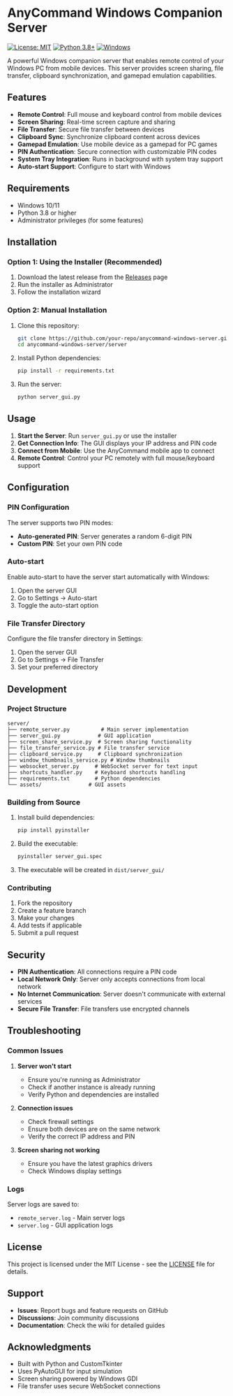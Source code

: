 # AnyCommand Windows Companion Server

[![License: MIT](https://img.shields.io/badge/License-MIT-yellow.svg)](https://opensource.org/licenses/MIT)
[![Python 3.8+](https://img.shields.io/badge/python-3.8+-blue.svg)](https://www.python.org/downloads/)
[![Windows](https://img.shields.io/badge/Windows-10%2F11-blue.svg)](https://www.microsoft.com/windows)

A powerful Windows companion server that enables remote control of your Windows PC from mobile devices. This server provides screen sharing, file transfer, clipboard synchronization, and gamepad emulation capabilities.

## Features

- **Remote Control**: Full mouse and keyboard control from mobile devices
- **Screen Sharing**: Real-time screen capture and sharing
- **File Transfer**: Secure file transfer between devices
- **Clipboard Sync**: Synchronize clipboard content across devices
- **Gamepad Emulation**: Use mobile device as a gamepad for PC games
- **PIN Authentication**: Secure connection with customizable PIN codes
- **System Tray Integration**: Runs in background with system tray support
- **Auto-start Support**: Configure to start with Windows

## Requirements

- Windows 10/11
- Python 3.8 or higher
- Administrator privileges (for some features)

## Installation

### Option 1: Using the Installer (Recommended)

1. Download the latest release from the [Releases](https://github.com/your-repo/releases) page
2. Run the installer as Administrator
3. Follow the installation wizard

### Option 2: Manual Installation

1. Clone this repository:
   ```bash
   git clone https://github.com/your-repo/anycommand-windows-server.git
   cd anycommand-windows-server/server
   ```

2. Install Python dependencies:
   ```bash
   pip install -r requirements.txt
   ```

3. Run the server:
   ```bash
   python server_gui.py
   ```

## Usage

1. **Start the Server**: Run `server_gui.py` or use the installer
2. **Get Connection Info**: The GUI displays your IP address and PIN code
3. **Connect from Mobile**: Use the AnyCommand mobile app to connect
4. **Remote Control**: Control your PC remotely with full mouse/keyboard support

## Configuration

### PIN Configuration

The server supports two PIN modes:
- **Auto-generated PIN**: Server generates a random 6-digit PIN
- **Custom PIN**: Set your own PIN code

### Auto-start

Enable auto-start to have the server start automatically with Windows:
1. Open the server GUI
2. Go to Settings → Auto-start
3. Toggle the auto-start option

### File Transfer Directory

Configure the file transfer directory in Settings:
1. Open the server GUI
2. Go to Settings → File Transfer
3. Set your preferred directory

## Development

### Project Structure

```
server/
├── remote_server.py          # Main server implementation
├── server_gui.py            # GUI application
├── screen_share_service.py  # Screen sharing functionality
├── file_transfer_service.py # File transfer service
├── clipboard_service.py     # Clipboard synchronization
├── window_thumbnails_service.py # Window thumbnails
├── websocket_server.py     # WebSocket server for text input
├── shortcuts_handler.py    # Keyboard shortcuts handling
├── requirements.txt        # Python dependencies
└── assets/               # GUI assets
```

### Building from Source

1. Install build dependencies:
   ```bash
   pip install pyinstaller
   ```

2. Build the executable:
   ```bash
   pyinstaller server_gui.spec
   ```

3. The executable will be created in `dist/server_gui/`

### Contributing

1. Fork the repository
2. Create a feature branch
3. Make your changes
4. Add tests if applicable
5. Submit a pull request

## Security

- **PIN Authentication**: All connections require a PIN code
- **Local Network Only**: Server only accepts connections from local network
- **No Internet Communication**: Server doesn't communicate with external services
- **Secure File Transfer**: File transfers use encrypted channels

## Troubleshooting

### Common Issues

1. **Server won't start**
   - Ensure you're running as Administrator
   - Check if another instance is already running
   - Verify Python and dependencies are installed

2. **Connection issues**
   - Check firewall settings
   - Ensure both devices are on the same network
   - Verify the correct IP address and PIN

3. **Screen sharing not working**
   - Ensure you have the latest graphics drivers
   - Check Windows display settings

### Logs

Server logs are saved to:
- `remote_server.log` - Main server logs
- `server.log` - GUI application logs

## License

This project is licensed under the MIT License - see the [LICENSE](LICENSE) file for details.

## Support

- **Issues**: Report bugs and feature requests on GitHub
- **Discussions**: Join community discussions
- **Documentation**: Check the wiki for detailed guides

## Acknowledgments

- Built with Python and CustomTkinter
- Uses PyAutoGUI for input simulation
- Screen sharing powered by Windows GDI
- File transfer uses secure WebSocket connections 